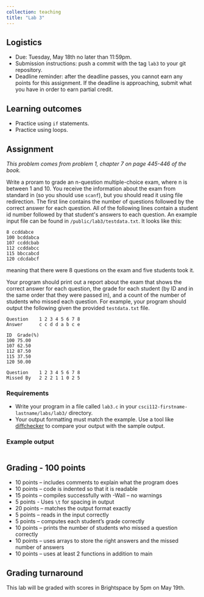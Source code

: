 ```yaml
---
collection: teaching
title: "Lab 3"
---
```


## Logistics
* Due: Tuesday, May 18th no later than 11:59pm.
* Submission instructions: push a commit with the tag `lab3` to your git
	repository.
* Deadline reminder: after the deadline passes, you cannot earn any points for
	this assignment. If the deadline is approaching, submit what you have in
	order to earn partial credit.

## Learning outcomes
* Practice using `if` statements.
* Practice using loops.

## Assignment

*This problem comes from problem 1, chapter 7 on page 445-446 of the book.*

Write a proram to grade an n-question multiple-choice exam, where n is between
1 and 10. You receive the information about the exam from standard in (so you
should use `scanf`), but you should read it using file redirection.
The first line contains the number of questions followed by the correct
answer for each question. All of the following lines contain a student id
number followed by that student's answers to each question. An example input
file can be found in `/public/lab3/testdata.txt`. It looks like this:

```
8 ccddabce
100 bcddabca
107 ccddcbab
112 ccddabcc
115 bbccabcd
120 cdcdabcf
```
meaning that there were 8 questions on the exam and five students took it.

Your program should print out a report about the exam that shows the correct
answer for each question, the grade for each student (by ID and in the same
order that they were passed in), and a count of the number of students who
missed each question. For example, your program should output the following
given the provided `testdata.txt` file.
```
Question	1 2 3 4 5 6 7 8 
Answer		c c d d a b c e 

ID	Grade(%)
100	75.00
107	62.50
112	87.50
115	37.50
120	50.00

Question	1 2 3 4 5 6 7 8 
Missed By	2 2 2 1 1 0 2 5 
```

### Requirements
* Write your program in a file called `lab3.c` in your
	`csci112-firstname-lastname/labs/lab3/` directory.
* Your output formatting must match the example. Use a tool like
	[diffchecker](https://www.diffchecker.com/) to compare your output with the sample
	output.

### Example output
```
```

## Grading - 100 points
* 10 points – includes comments to explain what the program does
* 10 points – code is indented so that it is readable
* 15 points – compiles successfully with -Wall – no warnings
* 5 points - Uses `\t` for spacing in output
* 20 points – matches the output format exactly
* 5 points – reads in the input correctly
* 5 points – computes each student’s grade correctly
* 10 points – prints the number of students who missed a question correctly
* 10 points – uses arrays to store the right answers and the missed number of answers
* 10 points – uses at least 2 functions in addition to main

## Grading turnaround
This lab will be graded with scores in Brightspace by 5pm on May 19th.
